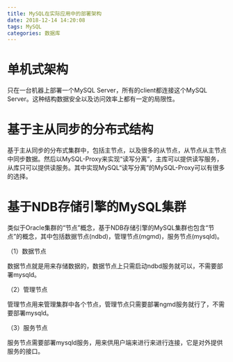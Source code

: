 ```yaml
---
title: MySQL在实际应用中的部署架构
date: 2018-12-14 14:20:08
tags: MySQL
categories: 数据库
---
```


# 单机式架构

只在一台机器上部署一个MySQL Server，所有的client都连接这个MySQL Server。这种结构数据安全以及访问效率上都有一定的局限性。

# 基于主从同步的分布式结构

基于主从同步的分布式集群中，包括主节点，以及很多的从节点，从节点从主节点中同步数据。然后以MySQL-Proxy来实现“读写分离”，主库可以提供读写服务，从库只可以提供读服务。其中实现MySQL“读写分离”的MySQL-Proxy可以有很多的选择。

# 基于NDB存储引擎的MySQL集群

类似于Oracle集群的“节点”概念，基于NDB存储引擎的MySQL集群也包含“节点”的概念，其中包括数据节点(ndbd)，管理节点(mgmd)，服务节点(mysqld)。

（1）数据节点

数据节点就是用来存储数据的，数据节点上只需启动ndbd服务就可以，不需要部署mysqld。

（2）管理节点

管理节点用来管理集群中各个节点，管理节点只需要部署ngmd服务就行了，不需要部署mysqld。

（3）服务节点

服务节点需要部署mysqld服务，用来供用户端来进行来进行连接，它是对外提供服务的接口。
